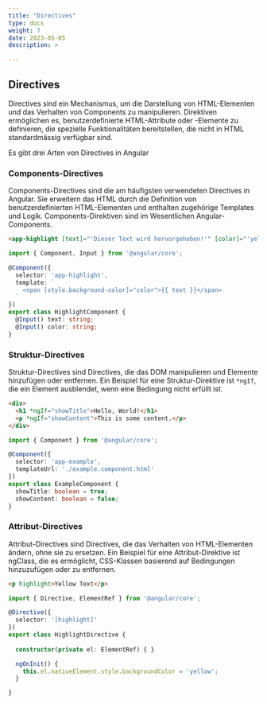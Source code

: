 ```yaml
---
title: "Directives"
type: docs
weight: 7
date: 2023-05-05
description: >

---
```

## Directives
Directives sind ein Mechanismus, um die Darstellung von HTML-Elementen und das Verhalten von Components zu manipulieren. Direktiven ermöglichen es, benutzerdefinierte HTML-Attribute oder -Elemente zu definieren, die spezielle Funktionalitäten bereitstellen, die nicht in HTML standardmässig verfügbar sind.

Es gibt drei Arten von Directives in Angular

### Components-Directives
Components-Directives sind die am häufigsten verwendeten Directives in Angular. Sie erweitern das HTML durch die Definition von benutzerdefinierten HTML-Elementen und enthalten zugehörige Templates und Logik. Components-Direktiven sind im Wesentlichen Angular-Components.

```html
<app-highlight [text]="'Dieser Text wird hervorgehoben!'" [color]="'yellow'"></app-highlight>
```

```typescript
import { Component, Input } from '@angular/core';

@Component({
  selector: 'app-highlight',
  template: `
    <span [style.background-color]="color">{{ text }}</span>
  `
})
export class HighlightComponent {
  @Input() text: string;
  @Input() color: string;
}
```

### Struktur-Directives
Struktur-Directives sind Directives, die das DOM manipulieren und Elemente hinzufügen oder entfernen. Ein Beispiel für eine Struktur-Direktive ist `*ngIf`, die ein Element ausblendet, wenn eine Bedingung nicht erfüllt ist.
```html
<div>
  <h1 *ngIf="showTitle">Hello, World!</h1>
  <p *ngIf="showContent">This is some content.</p>
</div>
```

```typescript
import { Component } from '@angular/core';

@Component({
  selector: 'app-example',
  templateUrl: './example.component.html'
})
export class ExampleComponent {
  showTitle: boolean = true;
  showContent: boolean = false;
}
```

### Attribut-Directives
Attribut-Directives sind Directives, die das Verhalten von HTML-Elementen ändern, ohne sie zu ersetzen. Ein Beispiel für eine Attribut-Direktive ist ngClass, die es ermöglicht, CSS-Klassen basierend auf Bedingungen hinzuzufügen oder zu entfernen.

```html
<p highlight>Yellow Text</p>
```

```typescript
import { Directive, ElementRef } from '@angular/core';

@Directive({
  selector: '[highlight]'
})
export class HighlightDirective {
    
  constructor(private el: ElementRef) { }

  ngOnInit() {
    this.el.nativeElement.style.backgroundColor = 'yellow';
  }

}
```
